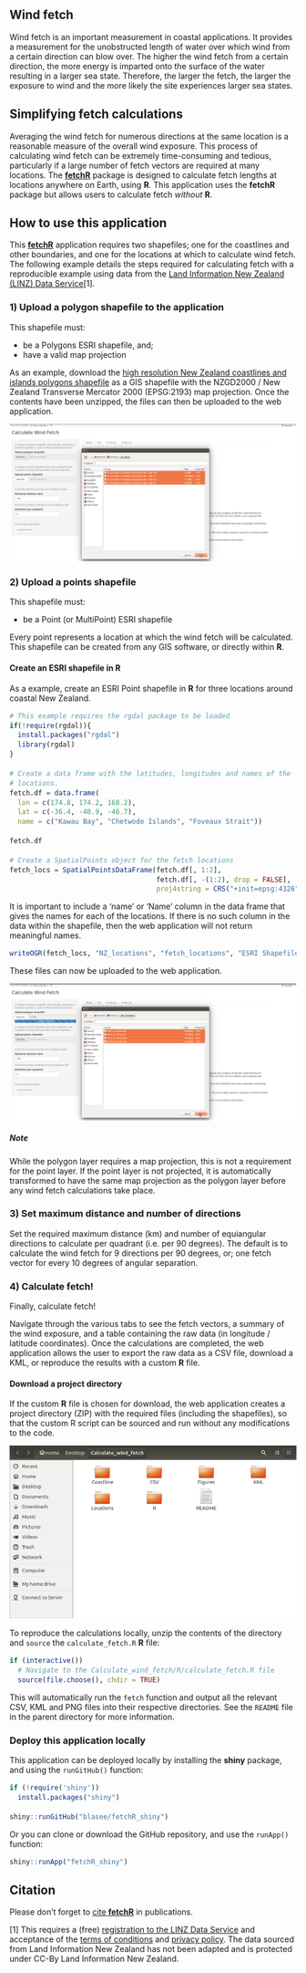 Wind fetch
----------

Wind fetch is an important measurement in coastal applications. It
provides a measurement for the unobstructed length of water over which
wind from a certain direction can blow over. The higher the wind fetch
from a certain direction, the more energy is imparted onto the surface
of the water resulting in a larger sea state. Therefore, the larger the
fetch, the larger the exposure to wind and the more likely the site
experiences larger sea states.

Simplifying fetch calculations
------------------------------

Averaging the wind fetch for numerous directions at the same location is
a reasonable measure of the overall wind exposure. This process of
calculating wind fetch can be extremely time-consuming and tedious,
particularly if a large number of fetch vectors are required at many
locations. The [**fetchR**](https://github.com/blasee/fetchR) package is
designed to calculate fetch lengths at locations anywhere on Earth,
using **R**. This application uses the **fetchR** package but allows
users to calculate fetch *without* **R**.

How to use this application
---------------------------

This [**fetchR**](https://github.com/blasee/fetchR) application requires
two shapefiles; one for the coastlines and other boundaries, and one for
the locations at which to calculate wind fetch. The following example
details the steps required for calculating fetch with a reproducible
example using data from the [Land Information New Zealand (LINZ) Data
Service](https://data.linz.govt.nz/)[1].

### 1) Upload a polygon shapefile to the application

This shapefile must:

-   be a Polygons ESRI shapefile, and;
-   have a valid map projection

As an example, download the [high resolution New Zealand coastlines and
islands polygons
shapefile](https://data.linz.govt.nz/layer/1153-nz-coastlines-and-islands-polygons-topo-150k/)
as a GIS shapefile with the NZGD2000 / New Zealand Transverse Mercator
2000 (EPSG:2193) map projection. Once the contents have been unzipped,
the files can then be uploaded to the web application.

![](./figures/upload_poly.png)

### 2) Upload a points shapefile

This shapefile must:

-   be a Point (or MultiPoint) ESRI shapefile

Every point represents a location at which the wind fetch will be
calculated. This shapefile can be created from any GIS software, or
directly within **R**.

#### Create an ESRI shapefile in **R**

As a example, create an ESRI Point shapefile in **R** for three
locations around coastal New Zealand.

``` r
# This example requires the rgdal package to be loaded
if(!require(rgdal)){
  install.packages("rgdal")
  library(rgdal)
}

# Create a data frame with the latitudes, longitudes and names of the
# locations.
fetch.df = data.frame(
  lon = c(174.8, 174.2, 168.2),
  lat = c(-36.4, -40.9, -46.7),
  name = c("Kawau Bay", "Chetwode Islands", "Foveaux Strait"))

fetch.df

# Create a SpatialPoints object for the fetch locations
fetch_locs = SpatialPointsDataFrame(fetch.df[, 1:2], 
                                    fetch.df[, -(1:2), drop = FALSE],
                                    proj4string = CRS("+init=epsg:4326"))
```

It is important to include a ‘name’ or ‘Name’ column in the data frame
that gives the names for each of the locations. If there is no such
column in the data within the shapefile, then the web application will
not return meaningful names.

``` r
writeOGR(fetch_locs, "NZ_locations", "fetch_locations", "ESRI Shapefile")
```

These files can now be uploaded to the web application.

![](./figures/upload_point.png)

##### Note

While the polygon layer requires a map projection, this is not a
requirement for the point layer. If the point layer is not projected, it
is automatically transformed to have the same map projection as the
polygon layer before any wind fetch calculations take place.

### 3) Set maximum distance and number of directions

Set the required maximum distance (km) and number of equiangular
directions to calculate per quadrant (i.e. per 90 degrees). The default
is to calculate the wind fetch for 9 directions per 90 degrees, or; one
fetch vector for every 10 degrees of angular separation.

### 4) Calculate fetch!

Finally, calculate fetch!

Navigate through the various tabs to see the fetch vectors, a summary of
the wind exposure, and a table containing the raw data (in longitude /
latitude coordinates). Once the calculations are completed, the web
application allows the user to export the raw data as a CSV file,
download a KML, or reproduce the results with a custom **R** file.

#### Download a project directory

If the custom **R** file is chosen for download, the web application
creates a project directory (ZIP) with the required files (including the
shapefiles), so that the custom R script can be sourced and run without
any modifications to the code.

![](./figures/project_directory.png)

To reproduce the calculations locally, unzip the contents of the
directory and `source` the `calculate_fetch.R` **R** file:

``` r
if (interactive())
  # Navigate to the Calculate_wind_fetch/R/calculate_fetch.R file
  source(file.choose(), chdir = TRUE)
```

This will automatically run the `fetch` function and output all the
relevant CSV, KML and PNG files into their respective directories. See
the `README` file in the parent directory for more information.

### Deploy this application locally

This application can be deployed locally by installing the **shiny**
package, and using the `runGitHub()` function:

``` r
if (!require('shiny')) 
  install.packages("shiny")

shiny::runGitHub("blasee/fetchR_shiny")
```

Or you can clone or download the GitHub repository, and use the
`runApp()` function:

``` r
shiny::runApp("fetchR_shiny")
```

Citation
--------

Please don’t forget to [cite
**fetchR**](https://github.com/blasee/fetchR#citation) in publications.

[1] This requires a (free) [registration to the LINZ Data
Service](https://data.linz.govt.nz/accounts/register/) and acceptance of
the [terms of conditions](https://data.linz.govt.nz/terms-of-use/) and
[privacy policy](https://data.linz.govt.nz/privacy-policy/). The data
sourced from Land Information New Zealand has not been adapted and is
protected under CC-By Land Information New Zealand.
